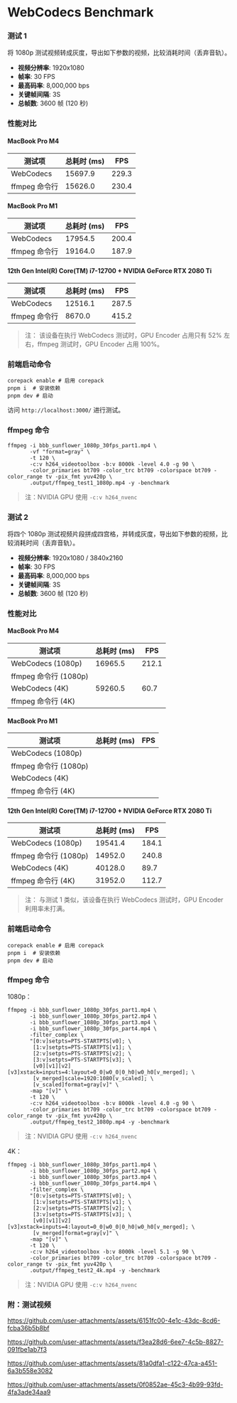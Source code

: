 # WebCodecs Benchmark

### 测试 1

将 1080p 测试视频转成灰度，导出如下参数的视频，比较消耗时间（丢弃音轨）。

- **视频分辨率**: 1920x1080
- **帧率**: 30 FPS
- **最高码率**: 8,000,000 bps
- **关键帧间隔**: 3S
- **总帧数**: 3600 帧 (120 秒)

### 性能对比

#### MacBook Pro M4

| 测试项        | 总耗时 (ms) | FPS   |
| ------------- | ----------- | ----- |
| WebCodecs     | 15697.9     | 229.3 |
| ffmpeg 命令行 | 15626.0     | 230.4 |

#### MacBook Pro M1

| 测试项        | 总耗时 (ms) | FPS   |
| ------------- | ----------- | ----- |
| WebCodecs     | 17954.5     | 200.4 |
| ffmpeg 命令行 | 19164.0     | 187.9 |

#### 12th Gen Intel(R) Core(TM) i7-12700 + NVIDIA GeForce RTX 2080 Ti

| 测试项        | 总耗时 (ms) | FPS   |
| ------------- | ----------- | ----- |
| WebCodecs     | 12516.1     | 287.5 |
| ffmpeg 命令行 | 8670.0      | 415.2 |

> 注： 该设备在执行 WebCodecs 测试时，GPU Encoder 占用只有 52% 左右，ffmpeg 测试时，GPU Encoder 占用 100%。

### 前端启动命令

```
corepack enable # 启用 corepack
pnpm i  # 安装依赖
pnpm dev # 启动
```

访问 `http://localhost:3000/` 进行测试。

### ffmpeg 命令

```
ffmpeg -i bbb_sunflower_1080p_30fps_part1.mp4 \
       -vf "format=gray" \
       -t 120 \
       -c:v h264_videotoolbox -b:v 8000k -level 4.0 -g 90 \
       -color_primaries bt709 -color_trc bt709 -colorspace bt709 -color_range tv -pix_fmt yuv420p \
       .output/ffmpeg_test1_1080p.mp4 -y -benchmark
```

> 注：NVIDIA GPU 使用 `-c:v h264_nvenc`

### 测试 2

将四个 1080p 测试视频片段拼成四宫格，并转成灰度，导出如下参数的视频，比较消耗时间（丢弃音轨）。

- **视频分辨率**: 1920x1080 / 3840x2160
- **帧率**: 30 FPS
- **最高码率**: 8,000,000 bps
- **关键帧间隔**: 3S
- **总帧数**: 3600 帧 (120 秒)

### 性能对比

#### MacBook Pro M4

| 测试项                | 总耗时 (ms) | FPS   |
| --------------------- | ----------- | ----- |
| WebCodecs (1080p)     | 16965.5     | 212.1 |
| ffmpeg 命令行 (1080p) |             |       |
| WebCodecs (4K)        | 59260.5     | 60.7  |
| ffmpeg 命令行 (4K)    |             |       |

#### MacBook Pro M1

| 测试项                | 总耗时 (ms) | FPS |
| --------------------- | ----------- | --- |
| WebCodecs (1080p)     |             |     |
| ffmpeg 命令行 (1080p) |             |     |
| WebCodecs (4K)        |             |     |
| ffmpeg 命令行 (4K)    |             |     |

#### 12th Gen Intel(R) Core(TM) i7-12700 + NVIDIA GeForce RTX 2080 Ti

| 测试项                | 总耗时 (ms) | FPS   |
| --------------------- | ----------- | ----- |
| WebCodecs (1080p)     | 19541.4     | 184.1 |
| ffmpeg 命令行 (1080p) | 14952.0     | 240.8 |
| WebCodecs (4K)        | 40128.0     | 89.7  |
| ffmpeg 命令行 (4K)    | 31952.0     | 112.7 |

> 注： 与测试 1 类似，该设备在执行 WebCodecs 测试时，GPU Encoder 利用率未打满。

### 前端启动命令

```
corepack enable # 启用 corepack
pnpm i  # 安装依赖
pnpm dev # 启动
```

### ffmpeg 命令

1080p：

```
ffmpeg -i bbb_sunflower_1080p_30fps_part1.mp4 \
       -i bbb_sunflower_1080p_30fps_part2.mp4 \
       -i bbb_sunflower_1080p_30fps_part3.mp4 \
       -i bbb_sunflower_1080p_30fps_part4.mp4 \
       -filter_complex \
       "[0:v]setpts=PTS-STARTPTS[v0]; \
        [1:v]setpts=PTS-STARTPTS[v1]; \
        [2:v]setpts=PTS-STARTPTS[v2]; \
        [3:v]setpts=PTS-STARTPTS[v3]; \
        [v0][v1][v2][v3]xstack=inputs=4:layout=0_0|w0_0|0_h0|w0_h0[v_merged]; \
        [v_merged]scale=1920:1080[v_scaled]; \
        [v_scaled]format=gray[v]" \
       -map "[v]" \
       -t 120 \
       -c:v h264_videotoolbox -b:v 8000k -level 4.0 -g 90 \
       -color_primaries bt709 -color_trc bt709 -colorspace bt709 -color_range tv -pix_fmt yuv420p \
       .output/ffmpeg_test2_1080p.mp4 -y -benchmark
```

> 注：NVIDIA GPU 使用 `-c:v h264_nvenc`

4K：

```
ffmpeg -i bbb_sunflower_1080p_30fps_part1.mp4 \
       -i bbb_sunflower_1080p_30fps_part2.mp4 \
       -i bbb_sunflower_1080p_30fps_part3.mp4 \
       -i bbb_sunflower_1080p_30fps_part4.mp4 \
       -filter_complex \
       "[0:v]setpts=PTS-STARTPTS[v0]; \
        [1:v]setpts=PTS-STARTPTS[v1]; \
        [2:v]setpts=PTS-STARTPTS[v2]; \
        [3:v]setpts=PTS-STARTPTS[v3]; \
        [v0][v1][v2][v3]xstack=inputs=4:layout=0_0|w0_0|0_h0|w0_h0[v_merged]; \
        [v_merged]format=gray[v]" \
       -map "[v]" \
       -t 120 \
       -c:v h264_videotoolbox -b:v 8000k -level 5.1 -g 90 \
       -color_primaries bt709 -color_trc bt709 -colorspace bt709 -color_range tv -pix_fmt yuv420p \
       .output/ffmpeg_test2_4k.mp4 -y -benchmark
```

> 注：NVIDIA GPU 使用 `-c:v h264_nvenc`

### 附：测试视频

https://github.com/user-attachments/assets/6151fc00-4e1c-43dc-8cd6-fcba36b5b8bf

https://github.com/user-attachments/assets/f3ea28d6-6ee7-4c5b-8827-091fbe1ab7f3

https://github.com/user-attachments/assets/81a0dfa1-c122-47ca-a451-6a3b558e3082

https://github.com/user-attachments/assets/0f0852ae-45c3-4b99-93fd-4fa3ade34aa9
